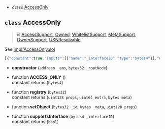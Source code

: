 * `class` [AccessOnly](#class-accessonly)    
## `class` AccessOnly

> is [AccessSupport](https://github.com/slockit/usn-lib/blob/develop/contracts/features/README.md#interface-accesssupport), [Owned](https://github.com/slockit/usn-lib/blob/develop/contracts/interfaces/README.md#class-owned), [WhitelistSupport](https://github.com/slockit/usn-lib/blob/develop/contracts/features/README.md#interface-whitelistsupport), [MetaSupport](https://github.com/slockit/usn-lib/blob/develop/contracts/features/README.md#interface-metasupport), [OwnerSupport](https://github.com/slockit/usn-lib/blob/develop/contracts/features/README.md#interface-ownersupport), [USNResolvable](https://github.com/slockit/usn-lib/blob/develop/contracts/ENS/README.md#class-usnresolvable)    


See [impl/AccessOnly.sol](https://github.com/slockit/usn-lib/blob/develop/contracts/impl/AccessOnly.sol)

```javascript
[{"constant":true,"inputs":[{"name":"_interfaceID","type":"bytes4"}],"name":"supportsInterface","outputs":[{"name":"","type":"bool"}],"payable":false,"stateMutability":"view","type":"function"},{"constant":true,"inputs":[],"name":"PROP_BOOKING_OFFCHAIN","outputs":[{"name":"","type":"uint128"}],"payable":false,"stateMutability":"view","type":"function"},{"constant":false,"inputs":[{"name":"id","type":"bytes32"},{"name":"user","type":"address"},{"name":"hasAccess","type":"bool"}],"name":"setAccessWhitelist","outputs":[],"payable":false,"stateMutability":"nonpayable","type":"function"},{"constant":true,"inputs":[],"name":"PROP_IDENTITY_REQUIRED","outputs":[{"name":"","type":"uint128"}],"payable":false,"stateMutability":"view","type":"function"},{"constant":true,"inputs":[],"name":"ens","outputs":[{"name":"","type":"address"}],"payable":false,"stateMutability":"view","type":"function"},{"constant":true,"inputs":[],"name":"PROP_BOOKING_ONCHAIN","outputs":[{"name":"","type":"uint128"}],"payable":false,"stateMutability":"view","type":"function"},{"constant":true,"inputs":[{"name":"id","type":"bytes32"}],"name":"meta","outputs":[{"name":"","type":"bytes"}],"payable":false,"stateMutability":"view","type":"function"},{"constant":true,"inputs":[{"name":"","type":"bytes32"}],"name":"registry","outputs":[{"name":"props","type":"uint128"},{"name":"extra","type":"uint64"},{"name":"meta","type":"bytes"}],"payable":false,"stateMutability":"view","type":"function"},{"constant":true,"inputs":[],"name":"PROP_RENTABLE","outputs":[{"name":"","type":"uint128"}],"payable":false,"stateMutability":"view","type":"function"},{"constant":true,"inputs":[],"name":"owner","outputs":[{"name":"","type":"address"}],"payable":false,"stateMutability":"view","type":"function"},{"constant":false,"inputs":[{"name":"_id","type":"bytes32"},{"name":"_meta","type":"bytes"},{"name":"props","type":"uint128"}],"name":"setObject","outputs":[],"payable":false,"stateMutability":"nonpayable","type":"function"},{"constant":true,"inputs":[],"name":"ACCESS_ONLY","outputs":[{"name":"","type":"bytes4"}],"payable":false,"stateMutability":"view","type":"function"},{"constant":true,"inputs":[{"name":"id","type":"bytes32"},{"name":"user","type":"address"},{"name":"","type":"bytes4"}],"name":"canAccess","outputs":[{"name":"","type":"bool"}],"payable":false,"stateMutability":"view","type":"function"},{"constant":true,"inputs":[],"name":"BloomConstant","outputs":[{"name":"","type":"bytes32"}],"payable":false,"stateMutability":"view","type":"function"},{"constant":false,"inputs":[{"name":"_newOwner","type":"address"}],"name":"changeOwner","outputs":[],"payable":false,"stateMutability":"nonpayable","type":"function"},{"constant":true,"inputs":[],"name":"ID","outputs":[{"name":"","type":"bytes4"}],"payable":false,"stateMutability":"view","type":"function"},{"constant":true,"inputs":[],"name":"PROP_STATECHANNEL","outputs":[{"name":"","type":"uint128"}],"payable":false,"stateMutability":"view","type":"function"},{"constant":true,"inputs":[{"name":"id","type":"bytes32"}],"name":"properties","outputs":[{"name":"props","type":"uint128"},{"name":"extra","type":"uint64"}],"payable":false,"stateMutability":"view","type":"function"},{"constant":true,"inputs":[{"name":"","type":"bytes32"}],"name":"deviceOwner","outputs":[{"name":"","type":"address"}],"payable":false,"stateMutability":"view","type":"function"},{"constant":true,"inputs":[],"name":"PROP_REFUND","outputs":[{"name":"","type":"uint128"}],"payable":false,"stateMutability":"view","type":"function"},{"constant":true,"inputs":[],"name":"PROP_CONTRACT_EXEC","outputs":[{"name":"","type":"uint128"}],"payable":false,"stateMutability":"view","type":"function"},{"constant":true,"inputs":[],"name":"PROP_EXTEND_TIME","outputs":[{"name":"","type":"uint128"}],"payable":false,"stateMutability":"view","type":"function"},{"constant":true,"inputs":[],"name":"rootNode","outputs":[{"name":"","type":"bytes32"}],"payable":false,"stateMutability":"view","type":"function"},{"inputs":[{"name":"_ens","type":"address"},{"name":"_rootNode","type":"bytes32"}],"payable":false,"stateMutability":"nonpayable","type":"constructor"},{"payable":false,"stateMutability":"nonpayable","type":"fallback"},{"anonymous":false,"inputs":[{"indexed":true,"name":"fixFilter","type":"bytes32"},{"indexed":true,"name":"id","type":"bytes32"},{"indexed":false,"name":"endId","type":"bytes32"}],"name":"LogDeviceChanged","type":"event"},{"anonymous":false,"inputs":[{"indexed":true,"name":"id","type":"bytes32"},{"indexed":true,"name":"controller","type":"address"},{"indexed":false,"name":"permission","type":"bool"}],"name":"LogAccessChanged","type":"event"},{"anonymous":false,"inputs":[{"indexed":false,"name":"_newOwner","type":"address"}],"name":"LogChangeOwner","type":"event"}]
```

* **constructor** (`address _ens`, `bytes32 _rootNode`)

* function **ACCESS_ONLY** ()     
    constant returns (`bytes4`) 
* function **registry** (`bytes32`)     
    constant returns (`uint128 props`, `uint64 extra`, `bytes meta`) 
* function **setObject** (`bytes32 _id`, `bytes _meta`, `uint128 props`)     
     
* function **supportsInterface** (`bytes4 _interfaceID`)     
    constant returns (`bool`) 

